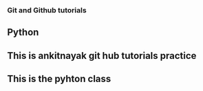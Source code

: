 ### Git and Github tutorials

## Python

## This is ankitnayak git hub tutorials practice

## This is the pyhton class
